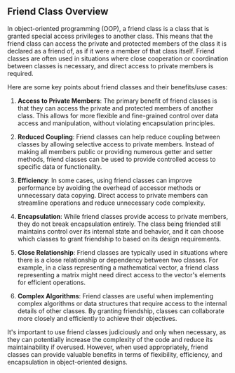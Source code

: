 
## Friend Class Overview

In object-oriented programming (OOP), a friend class is a class that is granted special access privileges to another class. This means that the friend class can access the private and protected members of the class it is declared as a friend of, as if it were a member of that class itself. Friend classes are often used in situations where close cooperation or coordination between classes is necessary, and direct access to private members is required.

Here are some key points about friend classes and their benefits/use cases:

1. **Access to Private Members**: The primary benefit of friend classes is that they can access the private and protected members of another class. This allows for more flexible and fine-grained control over data access and manipulation, without violating encapsulation principles.

2. **Reduced Coupling**: Friend classes can help reduce coupling between classes by allowing selective access to private members. Instead of making all members public or providing numerous getter and setter methods, friend classes can be used to provide controlled access to specific data or functionality.

3. **Efficiency**: In some cases, using friend classes can improve performance by avoiding the overhead of accessor methods or unnecessary data copying. Direct access to private members can streamline operations and reduce unnecessary code complexity.

4. **Encapsulation**: While friend classes provide access to private members, they do not break encapsulation entirely. The class being friended still maintains control over its internal state and behavior, and it can choose which classes to grant friendship to based on its design requirements.

5. **Close Relationship**: Friend classes are typically used in situations where there is a close relationship or dependency between two classes. For example, in a class representing a mathematical vector, a friend class representing a matrix might need direct access to the vector's elements for efficient operations.

6. **Complex Algorithms**: Friend classes are useful when implementing complex algorithms or data structures that require access to the internal details of other classes. By granting friendship, classes can collaborate more closely and efficiently to achieve their objectives.

It's important to use friend classes judiciously and only when necessary, as they can potentially increase the complexity of the code and reduce its maintainability if overused. However, when used appropriately, friend classes can provide valuable benefits in terms of flexibility, efficiency, and encapsulation in object-oriented designs.